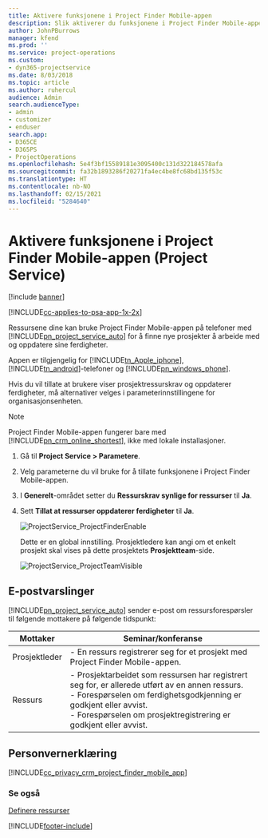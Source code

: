 ```yaml
---
title: Aktivere funksjonene i Project Finder Mobile-appen
description: Slik aktiverer du funksjonene i Project Finder Mobile-appen for Project Service
author: JohnPBurrows
manager: kfend
ms.prod: ''
ms.service: project-operations
ms.custom:
- dyn365-projectservice
ms.date: 8/03/2018
ms.topic: article
ms.author: ruhercul
audience: Admin
search.audienceType:
- admin
- customizer
- enduser
search.app:
- D365CE
- D365PS
- ProjectOperations
ms.openlocfilehash: 5e4f3bf15589181e3095400c131d322184578afa
ms.sourcegitcommit: fa32b1893286f20271fa4ec4be8fc68bd135f53c
ms.translationtype: HT
ms.contentlocale: nb-NO
ms.lasthandoff: 02/15/2021
ms.locfileid: "5284640"
---
```

# <a name="enable-project-finder-mobile-app-features-project-service"></a>Aktivere funksjonene i Project Finder Mobile-appen (Project Service)

[!include [banner](../includes/psa-now-project-operations.md)]

[!INCLUDE[cc-applies-to-psa-app-1x-2x](../includes/cc-applies-to-psa-app-1x-2x.md)]

Ressursene dine kan bruke Project Finder Mobile-appen på telefoner med [!INCLUDE[pn_project_service_auto](../includes/pn-project-service-auto.md)] for å finne nye prosjekter å arbeide med og oppdatere sine ferdigheter.  
  
 Appen er tilgjengelig for [!INCLUDE[tn_Apple_iphone](../includes/tn-apple-iphone.md)], [!INCLUDE[tn_android](../includes/tn-android.md)]-telefoner og [!INCLUDE[pn_windows_phone](../includes/pn-windows-phone.md)].  
    
 Hvis du vil tillate at brukere viser prosjektressurskrav og oppdaterer ferdigheter, må alternativer velges i parameterinnstillingene for organisasjonsenheten.
  
> [!NOTE]
>  Project Finder Mobile-appen fungerer bare med [!INCLUDE[pn_crm_online_shortest](../includes/pn-crm-online-shortest.md)], ikke med lokale installasjoner.  
  
1. Gå til **Project Service > Parametere**.  
  
2. Velg parameterne du vil bruke for å tillate funksjonene i Project Finder Mobile-appen.  
  
3. I **Generelt**-området setter du **Ressurskrav synlige for ressurser** til **Ja**.  
  
4. Sett **Tillat at ressurser oppdaterer ferdigheter** til **Ja**.  
  
   ![ProjectService_ProjectFinderEnable](../psa/media/project-service-project-finder-enable.png "ProjectService_ProjectFinderEnable")  
  
   Dette er en global innstilling. Prosjektledere kan angi om et enkelt prosjekt skal vises på dette prosjektets **Prosjektteam**-side.  
  
   ![ProjectService_ProjectTeamVisible](../psa/media/project-service-project-team-visible.png "ProjectService_ProjectTeamVisible")  
  
## <a name="email-notifications"></a>E-postvarslinger  
 [!INCLUDE[pn_project_service_auto](../includes/pn-project-service-auto.md)] sender e-post om ressursforespørsler til følgende mottakere på følgende tidspunkt:  
  
|Mottaker|Seminar/konferanse|  
|---------------|-----------|  
|Prosjektleder|- En ressurs registrerer seg for et prosjekt med Project Finder Mobile-appen.|  
|Ressurs|- Prosjektarbeidet som ressursen har registrert seg for, er allerede utført av en annen ressurs.<br />- Forespørselen om ferdighetsgodkjenning er godkjent eller avvist.<br />- Forespørselen om prosjektregistrering er godkjent eller avvist.|  
  
## <a name="privacy-notice"></a>Personvernerklæring  
 [!INCLUDE[cc_privacy_crm_project_finder_mobile_app](../includes/cc-privacy-crm-project-finder-mobile-app.md)]  
  
### <a name="see-also"></a>Se også  
 [Definere ressurser](../psa/set-up-resources.md)


[!INCLUDE[footer-include](../includes/footer-banner.md)]